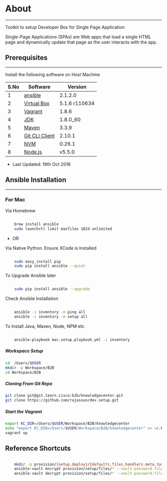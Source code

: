 # About
---
 
 Toolkit to setup  Developer Box  for Single Page Application
 
 Single-Page Applications (SPAs) are Web apps that load a single HTML page and dynamically update that page as the user interacts with the app.

## Prerequisites
---

Install the following software on Host Machine

|  S.No |  Software         | Version        |  
|-------|-------------------|----------------|
|   1   |  [ansible]        | 2.1.2.0        |
|   2   |  [Virtual Box]    | 5.1.6 r110634  | 
|   3   |  [Vagrant]        | 1.8.6          | 
|   4   |  [JDK]            | 1.8.0_60       | 
|   5   |  [Maven]          | 3.3.9          | 
|   6   |  [Git CLI Client] | 2.10.1         |  
|   7   |  [NVM]            | 0.26.1         |    
|   8   |  [Node.js]        | v5.5.0         | 

* Last Updated: 19th Oct 2016 

 
## Ansible Installation
---


### For Mac

Via Homebrew

```sh

    brew install ansible
    sudo launchctl limit maxfiles 1024 unlimited

```

* OR 

Via Native Python. Ensure XCode is Installed

```sh

    sudo easy_install pip
    sudo pip install ansible --quiet

```

To Upgrade Ansible later
```sh

    sudo pip install ansible --upgrade

```

Check Ansible Installation
```sh

    ansible -i inventory -m ping all
    ansible -i inventory -m setup all

```


To Install Java, Maven, Node, NPM etc
```sh

    ansible-playbook mac.setup.playbook.yml -i inventory 

```

##### Workspace Setup

```sh
cd  /Users/$USER
mkdir -p Workspace/B2B 
cd Workspace/B2B
```

##### Cloning From  Git Repo
```sh
git clone git@git.learn.cisco:b2b/knowledgecenter.git
git clone https://github.com/rajasoun/dev.setup.git
```

##### Start the Vagrant
```sh
export KC_DIR=/Users/$USER/Workspace/B2B/knowledgecenter
echo "export KC_DIR=/Users/$USER/Workspace/B2B/knowledgecenter" >> ~/.bashrc
vagrant up
```


## Reference Shortcuts 
```sh

    mkdir -p provision/{setup,deploy}/{defaults,files,handlers,meta,tasks,templates,vars}
    ansible-vault encrypt provision/setup/files/* --vault-password-file ./.vault_pass
    ansible-vault decrypt provision/setup/files/* --vault-password-file ./.vault_pass

```

 
 
[Virtual Box]: https://www.virtualbox.org/wiki/Downloads 
[Vagrant]: https://www.vagrantup.com/downloads.html
[JDK]: http://www.oracle.com/technetwork/java/javase/downloads/index-jsp-138363.html
[Maven]: https://maven.apache.org/download.cgi       
[Git CLI Client]: https://git-scm.com/downloads
[NVM]: https://github.com/creationix/nvm
[Node.js]: https://nodejs.org/en/
[ansible]: http://docs.ansible.com/ansible/intro_installation.html#latest-releases-via-pip
 
 
 
 

 
